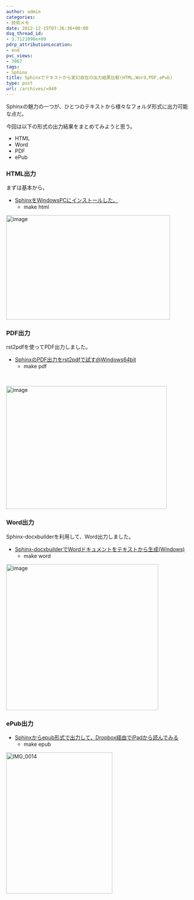```yaml
---
author: admin
categories:
- 技術メモ
date: 2012-12-15T07:36:36+00:00
dsq_thread_id:
- 3.7121096e+09
pdrp_attributionLocation:
- end
pvc_views:
- 3067
tags:
- Sphinx
title: Sphinxでテキストから変幻自在の出力結果比較(HTML,Word,PDF,ePub)
type: post
url: /archives/=949
---
```


Sphinxの魅力の一つが、ひとつのテキストから様々なフォルダ形式に出力可能な点だ。
  
今回は以下の形式の出力結果をまとめてみようと思う。

<ul class="checklist">
  <li>
    HTML
  </li>
  <li>
    Word
  </li>
  <li>
    PDF
  </li>
  <li>
    ePub
  </li>
</ul>

### HTML出力

まずは基本から。

  * [SphinxをWindowsPCにインストールした。][1] 
      * make html

[<img style="background-image: none; padding-left: 0px; padding-right: 0px; display: inline; padding-top: 0px; border: 0px;" title="image" alt="image" src="http://hmi-me.ciao.jp/wordpress/wp-content/uploads/image_thumb88.png" width="443" height="282" border="0" />][2]

### PDF出力

rst2pdfを使ってPDF出力しました。

  * [SphinxのPDF出力をrst2pdfで試す@Windows64bit][3] 
      * make pdf

&nbsp;

[<img style="background-image: none; padding-left: 0px; padding-right: 0px; display: inline; padding-top: 0px; border-width: 0px;" title="image" alt="image" src="http://hmi-me.ciao.jp/wordpress/wp-content/uploads/image_thumb87.png" width="434" height="332" border="0" />][4]

### Word出力

Sphinx-docxbuilderを利用して、Word出力しました。

  * [Sphinx-docxbuilderでWordドキュメントをテキストから生成(Windows)][5] 
      * make word

[<img style="background-image: none; padding-left: 0px; padding-right: 0px; display: inline; padding-top: 0px; border-width: 0px;" title="image" alt="image" src="http://hmi-me.ciao.jp/wordpress/wp-content/uploads/image_thumb77.png" width="411" height="394" border="0" />][6]

### ePub出力

  * [Sphinxからepub形式で出力して、Dropbox経由でiPadから読んでみる][7] 
      * make epub

<div class="sticky-itslinktext">
  <a href="http://hmi-me.ciao.jp/wordpress/wp-content/uploads/IMG_0014.png"><img style="background-image: none; padding-left: 0px; padding-right: 0px; display: inline; padding-top: 0px; border-width: 0px;" title="IMG_0014" alt="IMG_0014" src="http://hmi-me.ciao.jp/wordpress/wp-content/uploads/IMG_0014_thumb.png" width="287" height="381" border="0" /></a>
</div>

 [1]: https://futurismo.biz/archives/805
 [2]: http://hmi-me.ciao.jp/wordpress/wp-content/uploads/image88.png
 [3]: https://futurismo.biz/archives/946
 [4]: http://hmi-me.ciao.jp/wordpress/wp-content/uploads/image87.png
 [5]: https://futurismo.biz/archives/811
 [6]: http://hmi-me.ciao.jp/wordpress/wp-content/uploads/image77.png
 [7]: https://futurismo.biz/archives/925